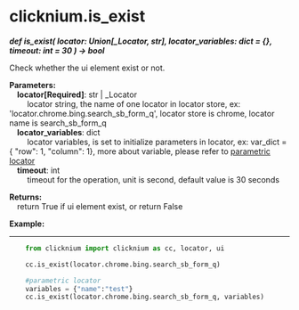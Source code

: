 # clicknium.is_exist
***def is_exist(
        locator: Union[_Locator, str],
        locator_variables: dict = {},
        timeout: int = 30
    ) -> bool***  

Check whether the ui element exist or not.  

**Parameters:**  
    &emsp;**locator[Required]**: str | _Locator   
        &emsp;&emsp; locator string, the name of one locator in locator store, ex: 'locator.chrome.bing.search_sb_form_q', locator store is chrome, locator name is search_sb_form_q  
    &emsp;**locator_variables**: dict  
        &emsp;&emsp; locator variables, is set to initialize parameters in locator, ex: var_dict = { "row": 1,  "column": 1}, more about variable, please refer to [parametric locator](./doc/parametric_locator.md)  
    &emsp;**timeout**: int  
        &emsp;&emsp; timeout for the operation, unit is second, default value is 30 seconds 

**Returns:**  
    &emsp;return True if ui element exist, or return False

**Example:**
***
```python
    from clicknium import clicknium as cc, locator, ui

    cc.is_exist(locator.chrome.bing.search_sb_form_q)

    #parametric locator
    variables = {"name":"test"}
    cc.is_exist(locator.chrome.bing.search_sb_form_q, variables)
```